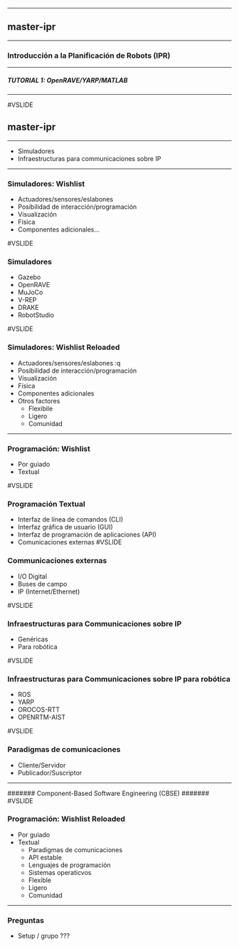 
----
## master-ipr
----
### Introducción a la Planificación de Robots (IPR)
----
##### TUTORIAL 1: OpenRAVE/YARP/MATLAB
----
#VSLIDE
## master-ipr
----
- Simuladores
- Infraestructuras para communicaciones sobre IP
---
### Simuladores: Wishlist

- Actuadores/sensores/eslabones
- Posibilidad de interacción/programación
- Visualización
- Física
- Componentes adicionales...

#VSLIDE
### Simuladores

- Gazebo
- OpenRAVE
- MuJoCo
- V-REP
- DRAKE
- RobotStudio

#VSLIDE
### Simuladores: Wishlist Reloaded

- Actuadores/sensores/eslabones
:q
- Posibilidad de interacción/programación
- Visualización
- Física
- Componentes adicionales
- Otros factores
   - Flexibile
   - Ligero
   - Comunidad
---
### Programación: Wishlist

- Por guiado
- Textual

#VSLIDE
### Programación Textual

- Interfaz de línea de comandos (CLI)
- Interfaz gráfica de usuario (GUI)
- Interfaz de programación de aplicaciones (API)
- Comunicaciones externas
#VSLIDE
### Communicaciones externas

- I/O Digital
- Buses de campo
- IP (Internet/Ethernet)

#VSLIDE
### Infraestructuras para Communicaciones sobre IP

- Genéricas
- Para robótica

#VSLIDE
### Infraestructuras para Communicaciones sobre IP para robótica

- ROS
- YARP
- OROCOS-RTT
- OPENRTM-AIST

#VSLIDE
### Paradigmas de comunicaciones

- Cliente/Servidor
- Publicador/Suscriptor
----
####### Component-Based Software Engineering (CBSE) #######
#VSLIDE
### Programación: Wishlist Reloaded

- Por guiado
- Textual
   - Paradigmas de comunicaciones
   - API estable
   - Lenguajes de programación
   - Sistemas operaticvos
   - Flexible
   - Ligero
   - Comunidad
---
### Preguntas

- Setup / grupo ???
